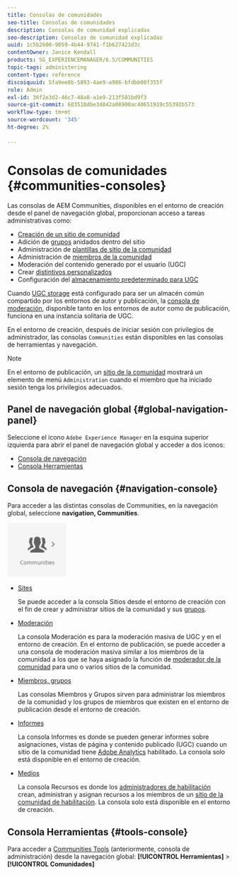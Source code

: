 ```yaml
---
title: Consolas de comunidades
seo-title: Consolas de comunidades
description: Consolas de comunidad explicadas
seo-description: Consolas de comunidad explicadas
uuid: 1c5b2600-9059-4b44-9741-f1b627423d3c
contentOwner: Janice Kendall
products: SG_EXPERIENCEMANAGER/6.5/COMMUNITIES
topic-tags: administering
content-type: reference
discoiquuid: 5fa9ee8b-5893-4ae9-a986-bfdbb00f355f
role: Admin
exl-id: 36f2e3d2-46c7-48a8-a1e9-213f581bd9f3
source-git-commit: 603518dbe3d842a08900ac40651919c55392b573
workflow-type: tm+mt
source-wordcount: '345'
ht-degree: 2%

---
```


# Consolas de comunidades {#communities-consoles}

Las consolas de AEM Communities, disponibles en el entorno de creación desde el panel de navegación global, proporcionan acceso a tareas administrativas como:

* [Creación de un sitio de comunidad](sites-console.md)
* Adición de [grupos](groups.md) anidados dentro del sitio
* Administración de [plantillas de sitio de la comunidad](sites.md)
* Administración de [miembros de la comunidad](members.md)
* [](moderate-ugc.md) Moderación del contenido generado por el usuario (UGC)
* Crear [distintivos personalizados](badges.md)
* Configuración del [almacenamiento predeterminado para UGC](srp-config.md)

Cuando [UGC storage](working-with-srp.md) está configurado para ser un almacén común compartido por los entornos de autor y publicación, la [consola de moderación](moderation.md), disponible tanto en los entornos de autor como de publicación, funciona en una instancia solitaria de UGC.

En el entorno de creación, después de iniciar sesión con privilegios de administrador, las consolas `Communities` están disponibles en las consolas de herramientas y navegación.

>[!NOTE]
>
>En el entorno de publicación, un [sitio de la comunidad](sites-console.md) mostrará un elemento de menú `Administration` cuando el miembro que ha iniciado sesión tenga los privilegios adecuados.

## Panel de navegación global {#global-navigation-panel}

Seleccione el icono `Adobe Experience Manager` en la esquina superior izquierda para abrir el panel de navegación global y acceder a dos iconos:

* [Consola de navegación](#navigation-console)
* [Consola Herramientas](tools.md)

## Consola de navegación {#navigation-console}

Para acceder a las distintas consolas de Communities, en la navegación global, seleccione **navigation, Communities**.

![comunidades](assets/communities.png)

* [Sites](sites-console.md)

   Se puede acceder a la consola Sitios desde el entorno de creación con el fin de crear y administrar sitios de la comunidad y sus [grupos](groups.md).

* [Moderación](moderation.md)

   La consola Moderación es para la moderación masiva de UGC y en el entorno de creación. En el entorno de publicación, se puede acceder a una consola de moderación masiva similar a los miembros de la comunidad a los que se haya asignado la función de [moderador de la comunidad](users.md#publishenvironmentusersandgroups) para uno o varios sitios de la comunidad.

* [Miembros, grupos](members.md)

   Las consolas Miembros y Grupos sirven para administrar los miembros de la comunidad y los grupos de miembros que existen en el entorno de publicación desde el entorno de creación.

* [Informes](reports.md)

   La consola Informes es donde se pueden generar informes sobre asignaciones, vistas de página y contenido publicado (UGC) cuando un sitio de la comunidad tiene [Adobe Analytics](sites-console.md#analytics) habilitado. La consola solo está disponible en el entorno de creación.

* [Medios](resources.md)

   La consola Recursos es donde los [administradores de habilitación](enablement.md#communitymanagers) crean, administran y asignan recursos a los miembros de un [sitio de la comunidad de habilitación](overview.md#enablement-community). La consola solo está disponible en el entorno de creación.

## Consola Herramientas {#tools-console}

Para acceder a [Communities Tools](tools.md) (anteriormente, consola de administración) desde la navegación global: **[!UICONTROL Herramientas]** > **[!UICONTROL Comunidades]**
